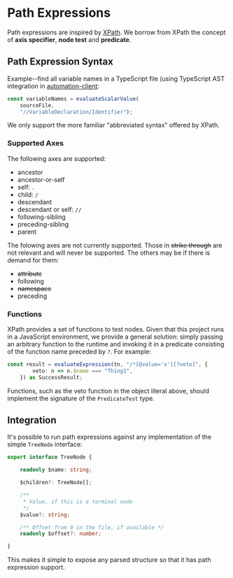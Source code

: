 # Path Expressions

Path expressions are inspired by [XPath](https://www.w3.org/TR/1999/REC-xpath-19991116/). We borrow from XPath the concept of **axis specifier**, **node test** and **predicate**.

## Path Expression Syntax
Example--find all variable names in a TypeScript file (using TypeScript AST integration in [automation-client](https://github.com/atomist/automation-client-ts):

```typescript
const variableNames = evaluateScalarValue(
	sourceFile, 
	"//VariableDeclaration/Identifier");
```

We only support the more familiar "abbreviated syntax" offered by XPath.

### Supported Axes
The following axes are supported:

- ancestor
- ancestor-or-self
- self: `.`
- child: `/`
- descendant
- descendant or self: `//`
- following-sibling
- preceding-sibling
- parent

The folowing axes are not currently supported. Those in ~~strike through~~ are not relevant and will never be supported. The others may be if there is demand for them:

- ~~attribute~~	
- following
- ~~namespace~~	
- preceding

### Functions
XPath provides a set of functions to test nodes. Given that this project runs in a JavaScript environment, we provide a general solution: simply passing an arbitrary function to the runtime and invoking it in a predicate consisting of the function name preceded by `?`. For example:

```typescript
const result = evaluateExpression(tn, "/*[@value='x'][?veto]", {
        veto: n => n.$name === "Thing1",
    }) as SuccessResult;
```

Functions, such as the veto function in the object literal above, should implement the signature of the `PredicateTest` type.


## Integration

It's possible to run path expressions against
any implementation of the simple `TreeNode` interface: 

```typescript
export interface TreeNode {

    readonly $name: string;

    $children?: TreeNode[];

    /**
     * Value, if this is a terminal node
     */
    $value?: string;

    /** Offset from 0 in the file, if available */
    readonly $offset?: number;

}
```
This makes it simple to expose any parsed structure so that it has path expression support.
